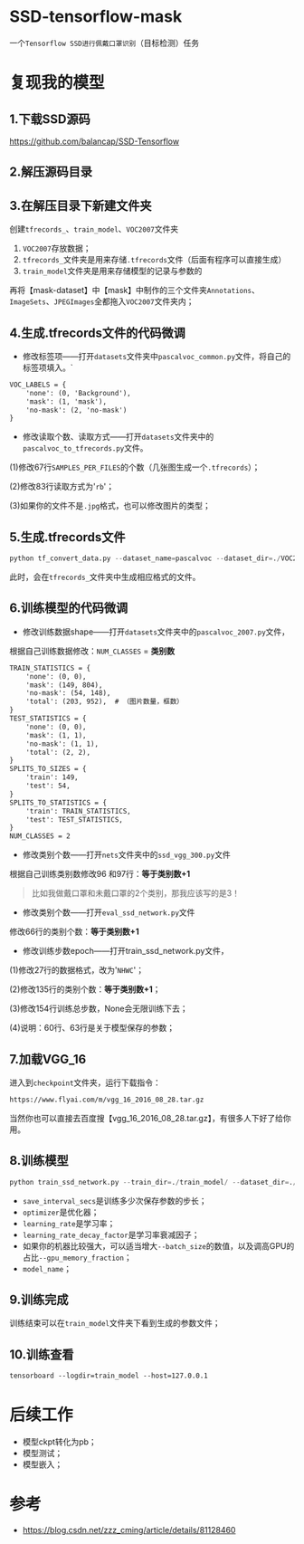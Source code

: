 # SSD-tensorflow-mask

一个`Tensorflow SSD进行佩戴口罩识别`（目标检测）任务

# 复现我的模型

## 1.下载SSD源码

https://github.com/balancap/SSD-Tensorflow

## 2.解压源码目录

## 3.在解压目录下新建文件夹

创建`tfrecords_`、`train_model`、`VOC2007`文件夹

1. `VOC2007`存放数据；
2. `tfrecords_`文件夹是用来存储`.tfrecords`文件（后面有程序可以直接生成）
3. `train_model`文件夹是用来存储模型的记录与参数的

再将【mask-dataset】中【mask】中制作的三个文件夹`Annotations`、`ImageSets`、`JPEGImages`全都拖入`VOC2007`文件夹内；

## 4.生成.tfrecords文件的代码微调

- 修改标签项——打开`datasets`文件夹中`pascalvoc_common.py`文件，将自己的标签项填入。`

```html
VOC_LABELS = {
    'none': (0, 'Background'),
    'mask': (1, 'mask'),
    'no-mask': (2, 'no-mask')
}
```

- 修改读取个数、读取方式——打开`datasets`文件夹中的`pascalvoc_to_tfrecords.py`文件。

(1)修改67行`SAMPLES_PER_FILES`的个数（几张图生成一个`.tfrecords`）；

(2)修改83行读取方式为'`rb`'；

(3)如果你的文件不是`.jpg`格式，也可以修改图片的类型；

## 5.生成.tfrecords文件

```python
python tf_convert_data.py --dataset_name=pascalvoc --dataset_dir=./VOC2007/ --output_name=voc_2007_train --output_dir=./tfrecords_
```

此时，会在`tfrecords_`文件夹中生成相应格式的文件。

## 6.训练模型的代码微调

- 修改训练数据shape——打开`datasets`文件夹中的`pascalvoc_2007.py`文件，

根据自己训练数据修改：`NUM_CLASSES` = **类别数**

```html
TRAIN_STATISTICS = {
    'none': (0, 0),
    'mask': (149, 804),
    'no-mask': (54, 148),
    'total': (203, 952),  # （图片数量，框数）
}
TEST_STATISTICS = {
    'none': (0, 0),
    'mask': (1, 1),
    'no-mask': (1, 1),
    'total': (2, 2),
}
SPLITS_TO_SIZES = {
    'train': 149,
    'test': 54,
}
SPLITS_TO_STATISTICS = {
    'train': TRAIN_STATISTICS,
    'test': TEST_STATISTICS,
}
NUM_CLASSES = 2
```

- 修改类别个数——打开`nets`文件夹中的`ssd_vgg_300.py`文件

根据自己训练类别数修改96 和97行：**等于类别数+1**

> 比如我做戴口罩和未戴口罩的2个类别，那我应该写的是3！

- 修改类别个数——打开`eval_ssd_network.py`文件

修改66行的类别个数：**等于类别数+1**

- 修改训练步数epoch——打开train_ssd_network.py文件，

(1)修改27行的数据格式，改为'`NHWC`'；

(2)修改135行的类别个数：**等于类别数+1**；

(3)修改154行训练总步数，None会无限训练下去；

(4)说明：60行、63行是关于模型保存的参数；

## 7.加载VGG_16

进入到`checkpoint`文件夹，运行下载指令：
```html
https://www.flyai.com/m/vgg_16_2016_08_28.tar.gz
```

当然你也可以直接去百度搜【vgg_16_2016_08_28.tar.gz】，有很多人下好了给你用。

## 8.训练模型

```python
python train_ssd_network.py --train_dir=./train_model/ --dataset_dir=./tfrecords_/ --dataset_name=pascalvoc_2007 --dataset_split_name=train --model_name=ssd_300_vgg --checkpoint_path=./checkpoints/vgg_16.ckpt --checkpoint_model_scope=vgg_16 --checkpoint_exclude_scopes=ssd_300_vgg/conv6,ssd_300_vgg/conv7,ssd_300_vgg/block8,ssd_300_vgg/block9,ssd_300_vgg/block10,ssd_300_vgg/block11,ssd_300_vgg/block4_box,ssd_300_vgg/block7_box,ssd_300_vgg/block8_box,ssd_300_vgg/block9_box,ssd_300_vgg/block10_box,ssd_300_vgg/block11_box --trainable_scopes=ssd_300_vgg/conv6,ssd_300_vgg/conv7,ssd_300_vgg/block8,ssd_300_vgg/block9,ssd_300_vgg/block10,ssd_300_vgg/block11,ssd_300_vgg/block4_box,ssd_300_vgg/block7_box,ssd_300_vgg/block8_box,ssd_300_vgg/block9_box,ssd_300_vgg/block10_box,ssd_300_vgg/block11_box --save_summaries_secs=60 --save_interval_secs=50 --weight_decay=0.0005 --optimizer=adam --learning_rate=0.001 --learning_rate_decay_factor=0.94 --batch_size=256 --gpu_memory_fraction=0.95
```

- `save_interval_secs`是训练多少次保存参数的步长；
- `optimizer`是优化器；
- `learning_rate`是学习率；
- `learning_rate_decay_factor`是学习率衰减因子；
- 如果你的机器比较强大，可以适当增大`--batch_size`的数值，以及调高GPU的占比`--gpu_memory_fraction`；
- `model_name`；

## 9.训练完成

训练结束可以在`train_model`文件夹下看到生成的参数文件；

## 10.训练查看

```html
tensorboard --logdir=train_model --host=127.0.0.1
```


# 后续工作

- 模型ckpt转化为pb；
- 模型测试；
- 模型嵌入；

# 参考

- https://blog.csdn.net/zzz_cming/article/details/81128460



